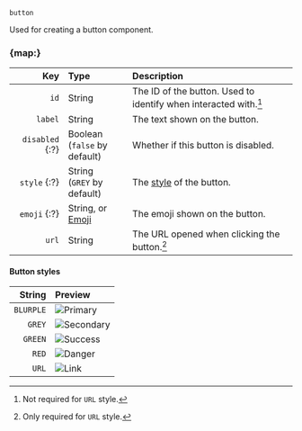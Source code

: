 `button`

Used for creating a button component.


### {map:}

|             Key | Type                                 | Description                                                               |
|----------------:|:-------------------------------------|:--------------------------------------------------------------------------|
|            `id` | String                               | The ID of the button. Used to identify when interacted with.[^1]          |
|         `label` | String                               | The text shown on the button.                                             |
| `disabled` {:?} | Boolean<br>(`false` by default)      | Whether if this button is disabled.                                       |
|    `style` {:?} | String<br>(`GREY` by default)        | The [style](/parsables/components/button.md#button-styles) of the button. |
|    `emoji` {:?} | String, or [Emoji](/values/emoji.md) | The emoji shown on the button.                                            |
|           `url` | String                               | The URL opened when clicking the button.[^2]                              |

#### Button styles

|    String | Preview                                 |
|----------:|:----------------------------------------|
| `BLURPLE` | ![Primary](/assets/buttons/blurple.svg) |
|    `GREY` | ![Secondary](/assets/buttons/grey.svg)  |
|   `GREEN` | ![Success](/assets/buttons/green.svg)   |
|     `RED` | ![Danger](/assets/buttons/red.svg)      |
|     `URL` | ![Link](/assets/buttons/url.svg)        |


[^1]: Not required for `URL` style.
[^2]: Only required for `URL` style.